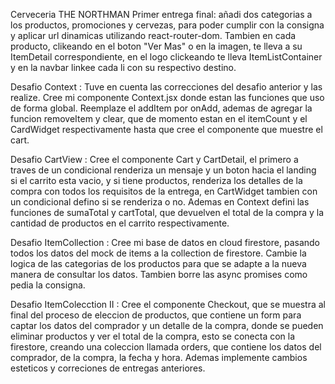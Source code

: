Cerveceria THE NORTHMAN
Primer entrega final:
añadi dos categorias a los productos, promociones y cervezas, para poder cumplir con la consigna y aplicar url dinamicas utilizando react-router-dom.
Tambien en cada producto, clikeando en el boton "Ver Mas" o en la imagen, te lleva a su ItemDetail correspondiente, en el logo clickeando te lleva ItemListContainer y en la navbar linkee cada li con su respectivo destino.

Desafio Context : Tuve en cuenta las correcciones del desafio anterior y las realize. Cree mi componente Context.jsx donde estan las funciones que uso de forma global.
Reemplaze el addItem por onAdd, ademas de agregar la funcion removeItem y clear, que de momento estan en el itemCount y el CardWidget respectivamente hasta que cree el componente que muestre el cart.

Desafio CartView : Cree el componente Cart y CartDetail, el primero a traves de un condicional renderiza un mensaje y un boton hacia el landing si el carrito esta vacio, y si tiene productos, renderiza los detalles de la compra con todos los requisitos de la entrega, en CartWidget tambien con un condicional defino si se renderiza o no.
Ademas en Context defini las funciones de sumaTotal y cartTotal, que devuelven el total de la compra y la cantidad de productos en el carrito respectivamente.

Desafio ItemCollection : Cree mi base de datos en cloud firestore, pasando todos los datos del mock de items a la collection de firestore. Cambie la logica de las categorias de los productos para que se adapte a la nueva manera de consultar los datos. Tambien borre las async promises como pedia la consigna.

Desafio ItemColecction II : Cree el componente Checkout, que se muestra al final del proceso de eleccion de productos, que contiene un form para captar los datos del comprador y un detalle de la compra, donde se pueden eliminar productos y ver el total de la compra, esto se conecta con la firestore, creando una coleccion llamada orders, que contiene los datos del comprador, de la compra, la fecha y hora. Ademas implemente cambios esteticos y correciones de entregas anteriores.